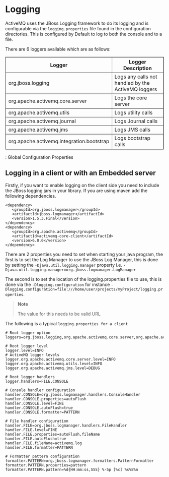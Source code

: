 # Logging

ActiveMQ uses the JBoss Logging framework to do its logging and is
configurable via the `logging.properties` file found in the
configuration directories. This is configured by Default to log to both
the console and to a file.

There are 6 loggers available which are as follows:

<table summary="Loggers" border="1">
    <colgroup>
        <col/>
        <col/>
    </colgroup>
    <thead>
    <tr>
        <th>Logger</th>
        <th>Logger Description</th>
    </tr>
    </thead>
    <tbody>
    <tr>
        <td>org.jboss.logging</td>
        <td>Logs any calls not handled by the ActiveMQ loggers</td>
    </tr>
    <tr>
        <td>org.apache.activemq.core.server</td>
        <td>Logs the core server</td>
    </tr>
    <tr>
        <td>org.apache.activemq.utils</td>
        <td>Logs utility calls</td>
    </tr>
    <tr>
        <td>org.apache.activemq.journal</td>
        <td>Logs Journal calls</td>
    </tr>
    <tr>
        <td>org.apache.activemq.jms</td>
        <td>Logs JMS calls</td>
    </tr>
    <tr>
        <td>org.apache.activemq.integration.bootstrap </td>
        <td>Logs bootstrap calls</td>
    </tr>
    </tbody>
</table>

  : Global Configuration Properties

## Logging in a client or with an Embedded server

Firstly, if you want to enable logging on the client side you need to
include the JBoss logging jars in your library. If you are using maven
add the following dependencies.

    <dependency>
       <groupId>org.jboss.logmanager</groupId>
       <artifactId>jboss-logmanager</artifactId>
       <version>1.5.3.Final</version>
    </dependency>
    <dependency>
       <groupId>org.apache.activemq</groupId>
       <artifactId>activemq-core-client</artifactId>
       <version>6.0.0</version>
    </dependency>

There are 2 properties you need to set when starting your java program,
the first is to set the Log Manager to use the JBoss Log Manager, this
is done by setting the `-Djava.util.logging.manager` property i.e.
`-Djava.util.logging.manager=org.jboss.logmanager.LogManager`

The second is to set the location of the logging.properties file to use,
this is done via the `-Dlogging.configuration` for instance
`-Dlogging.configuration=file:///home/user/projects/myProject/logging.properties`.

> **Note**
>
> The value for this needs to be valid URL

The following is a typical `logging.properties for a client`

    # Root logger option
    loggers=org.jboss.logging,org.apache.activemq.core.server,org.apache.activemq.utils,org.apache.activemq.journal,org.apache.activemq.jms,org.apache.activemq.ra

    # Root logger level
    logger.level=INFO
    # ActiveMQ logger levels
    logger.org.apache.activemq.core.server.level=INFO
    logger.org.apache.activemq.utils.level=INFO
    logger.org.apache.activemq.jms.level=DEBUG

    # Root logger handlers
    logger.handlers=FILE,CONSOLE

    # Console handler configuration
    handler.CONSOLE=org.jboss.logmanager.handlers.ConsoleHandler
    handler.CONSOLE.properties=autoFlush
    handler.CONSOLE.level=FINE
    handler.CONSOLE.autoFlush=true
    handler.CONSOLE.formatter=PATTERN

    # File handler configuration
    handler.FILE=org.jboss.logmanager.handlers.FileHandler
    handler.FILE.level=FINE
    handler.FILE.properties=autoFlush,fileName
    handler.FILE.autoFlush=true
    handler.FILE.fileName=activemq.log
    handler.FILE.formatter=PATTERN

    # Formatter pattern configuration
    formatter.PATTERN=org.jboss.logmanager.formatters.PatternFormatter
    formatter.PATTERN.properties=pattern
    formatter.PATTERN.pattern=%d{HH:mm:ss,SSS} %-5p [%c] %s%E%n
